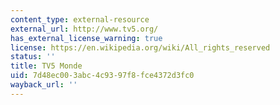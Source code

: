 ```yaml
---
content_type: external-resource
external_url: http://www.tv5.org/
has_external_license_warning: true
license: https://en.wikipedia.org/wiki/All_rights_reserved
status: ''
title: TV5 Monde
uid: 7d48ec00-3abc-4c93-97f8-fce4372d3fc0
wayback_url: ''
---
```

